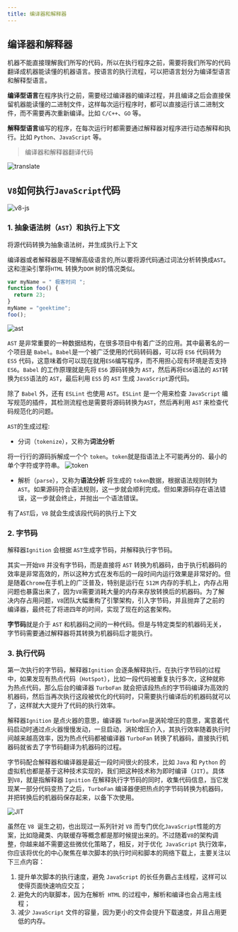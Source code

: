 ```yaml
---
title: 编译器和解释器
---
```


## 编译器和解释器

机器不能直接理解我们所写的代码，所以在执行程序之前，需要将我们所写的代码翻译成机器能读懂的机器语言。按语言的执行流程，可以把语言划分为编译型语言和解释型语言。

**编译型语言**在程序执行之前，需要经过编译器的编译过程，并且编译之后会直接保留机器能读懂的二进制文件，这样每次运行程序时，都可以直接运行该二进制文件，而不需要再次重新编译。比如 `C/C++`、`GO` 等。

**解释型语言**编写的程序，在每次运行时都需要通过解释器对程序进行动态解释和执行。比如 `Python`、`JavaScript` 等。

> 编译器和解释器翻译代码

![translate](../../.vuepress/public/special-column/browser/translate.png)

## `V8`如何执行`JavaScript`代码

![v8-js](../../.vuepress/public/special-column/browser/v8-js.png)

### 1. 抽象语法树（`AST`）和执行上下文

将源代码转换为抽象语法树，并生成执行上下文

编译器或者解释器是不理解高级语言的,所以要将源代码通过词法分析转换成`AST`。这和渲染引擎将`HTML` 转换为`DOM` 树的情况类似。

```js
var myName = " 极客时间 ";
function foo() {
  return 23;
}
myName = "geektime";
foo();
```

![ast](../../.vuepress/public/special-column/browser/ast.png)

`AST` 是非常重要的一种数据结构，在很多项目中有着广泛的应用。其中最著名的一个项目是 `Babel`。`Babel`是一个被广泛使用的代码转码器，可以将 `ES6` 代码转为`ES5` 代码，这意味着你可以现在就用`ES6`编写程序，而不用担心现有环境是否支持`ES6`。`Babel` 的工作原理就是先将 `ES6` 源码转换为 `AST`，然后再将`ES6`语法的 `AST`转换为`ES5`语法的 `AST`，最后利用 `ES5` 的 `AST` 生成 `JavaScript`源代码。

除了 `Babel` 外，还有 `ESLint` 也使用 `AST`。`ESLint` 是一个用来检查 `JavaScript` 编写规范的插件，其检测流程也是需要将源码转换为`AST`，然后再利用 `AST` 来检查代码规范化的问题。

`AST`的生成过程:

- 分词（`tokenize`），又称为**词法分析**

将一行行的源码拆解成一个个 `token`。`token`就是指语法上不可能再分的、最小的单个字符或字符串。
![token](../../.vuepress/public/special-column/browser/token.png)

- 解析（`parse`），又称为**语法分析**
  将生成的 `token`数据，根据语法规则转为 `AST`。如果源码符合语法规则，这一步就会顺利完成。但如果源码存在语法错误，这一步就会终止，并抛出一个语法错误。

有了`AST`后，`V8` 就会生成该段代码的执行上下文

### 2. 字节码

解释器`Ignition` 会根据 `AST`生成字节码，并解释执行字节码。

其实一开始`V8` 并没有字节码，而是直接将 `AST` 转换为机器码，由于执行机器码的效率是非常高效的，所以这种方式在发布后的一段时间内运行效果是非常好的。但是随着`Chrome`在手机上的广泛普及，特别是运行在 `512M` 内存的手机上，内存占用问题也暴露出来了，因为`V8`需要消耗大量的内存来存放转换后的机器码。为了解决内存占用问题，`V8`团队大幅重构了引擎架构，引入字节码，并且抛弃了之前的编译器，最终花了将进四年的时间，实现了现在的这套架构。

**字节码**就是介于 `AST` 和机器码之间的一种代码。但是与特定类型的机器码无关，字节码需要通过解释器将其转换为机器码后才能执行。

### 3. 执行代码

第一次执行的字节码，解释器`Ignition` 会逐条解释执行。在执行字节码的过程中，如果发现有热点代码（`HotSpot`），比如一段代码被重复执行多次，这种就称为热点代码，那么后台的编译器 `TurboFan` 就会把该段热点的字节码编译为高效的机器码，然后当再次执行这段被优化的代码时，只需要执行编译后的机器码就可以了，这样就大大提升了代码的执行效率。

解释器`Ignition` 是点火器的意思，编译器 `TurboFan`是涡轮增压的意思，寓意着代码启动时通过点火器慢慢发动，一旦启动，涡轮增压介入，其执行效率随着执行时间越来越高效率，因为热点代码都被编译器 `TurboFan` 转换了机器码，直接执行机器码就省去了字节码翻译为机器码的过程。

字节码配合解释器和编译器是最近一段时间很火的技术，比如 `Java` 和 `Python` 的虚拟机也都是基于这种技术实现的，我们把这种技术称为即时编译（`JIT`）。具体到`V8`，就是指解释器 `Ignition` 在解释执行字节码的同时，收集代码信息，当它发现某一部分代码变热了之后，`TurboFan` 编译器便把热点的字节码转换为机器码，并把转换后的机器码保存起来，以备下次使用。

![JIT](../../.vuepress/public/special-column/browser/JIT.png)

虽然在 `V8 `诞生之初，也出现过一系列针对 `V8` 而专门优化` JavaScript `性能的方案，比如隐藏类、内联缓存等概念都是那时候提出来的。不过随着` V8 `的架构调整，你越来越不需要这些微优化策略了，相反，对于优化` JavaScript` 执行效率，你应该将优化的中心聚焦在单次脚本的执行时间和脚本的网络下载上，主要关注以下三点内容：
1. 提升单次脚本的执行速度，避免 `JavaScript` 的长任务霸占主线程，这样可以使得页面快速响应交互；
2. 避免大的内联脚本，因为在解析` HTML` 的过程中，解析和编译也会占用主线程；
3.  减少 `JavaScript` 文件的容量，因为更小的文件会提升下载速度，并且占用更低的内存。